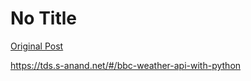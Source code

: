 # No Title

[Original Post](https://discourse.onlinedegree.iitm.ac.in/t/165959/93)

<p><a href="https://tds.s-anand.net/#/bbc-weather-api-with-python" class="onebox" target="_blank" rel="noopener nofollow ugc">https://tds.s-anand.net/#/bbc-weather-api-with-python</a></p>